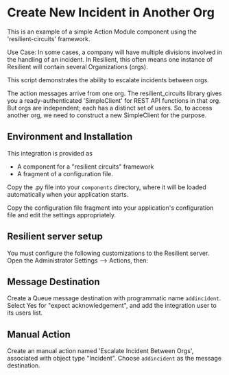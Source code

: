 Create New Incident in Another Org
===================================

This is an example of a simple Action Module component using the 'resilient-circuits' framework.


Use Case: In some cases, a company will have multiple divisions involved
in the handling of an incident. In Resilient, this often means one instance
of Resilient will contain several Organizations (orgs).

This script demonstrates the ability to escalate incidents between orgs.

The action messages arrive from one org.  The resilient_circuits library gives
you a ready-authenticated 'SimpleClient' for REST API functions in that org.
But orgs are independent; each has a distinct set of users.  So, to access
another org, we need to construct a new SimpleClient for the purpose.

## Environment and Installation

This integration is provided as
* A component for a "resilient circuits" framework
* A fragment of a configuration file.

Copy the .py file into your `components` directory, where it will be
loaded automatically when your application starts.

Copy the configuration file fragment into your application's configuration
file and edit the settings appropriately.


## Resilient server setup

You must configure the following customizations to the Resilient server.
Open the Administrator Settings --> Actions, then:


## Message Destination

Create a Queue message destination with programmatic name `addincident`.
Select Yes for "expect acknowledgement", and add the integration user
to its users list.


## Manual Action

Create an manual action named 'Escalate Incident Between Orgs', 
associated with object type "Incident". Choose `addincident` as the message 
destination. 


